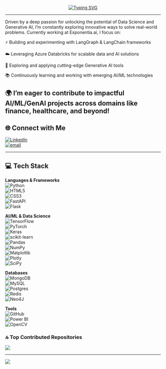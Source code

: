 <p align="center">
  <a href="https://git.io/typing-svg">
    <img 
      src="https://readme-typing-svg.demolab.com?font=Fira+Code&size=22&duration=5000&pause=1000&color=F7F4F1&background=FF640B00&center=true&multiline=true&width=900&lines=%F0%9F%91%8B+Welcome+to+Roshni%27s+GitHub+Profile!" 
      alt="Typing SVG" 
    />
  </a>
</p>



---

Driven by a deep passion for unlocking the potential of Data Science and Generative AI, I’m constantly exploring innovative ways to solve real-world problems.
Currently working at Exponentia.ai, I focus on:

⚡ Building and experimenting with LangGraph & LangChain frameworks

☁️ Leveraging Azure Databricks for scalable data and AI solutions

🤖 Exploring and applying cutting-edge Generative AI tools

📚 Continuously learning and working with emerging AI/ML technologies

🌍 I’m eager to contribute to impactful AI/ML/GenAI projects across domains like finance, healthcare, and beyond!
---

## 🌐 Connect with Me

[![LinkedIn](https://img.shields.io/badge/LinkedIn-%230077B5.svg?logo=linkedin&logoColor=white)](https://www.linkedin.com/in/roshnipanda/)  
[![email](https://img.shields.io/badge/Email-D14836?logo=gmail&logoColor=white)](mailto:roshnipanda26@gmail.com)

---

## 💻 Tech Stack

**Languages & Frameworks**  
![Python](https://img.shields.io/badge/python-3670A0?style=for-the-badge&logo=python&logoColor=ffdd54)  
![HTML5](https://img.shields.io/badge/html5-%23E34F26.svg?style=for-the-badge&logo=html5&logoColor=white)  
![CSS3](https://img.shields.io/badge/css3-%231572B6.svg?style=for-the-badge&logo=css3&logoColor=white)  
![FastAPI](https://img.shields.io/badge/FastAPI-005571?style=for-the-badge&logo=fastapi)  
![Flask](https://img.shields.io/badge/flask-%23000.svg?style=for-the-badge&logo=flask&logoColor=white)  

**AI/ML & Data Science**  
![TensorFlow](https://img.shields.io/badge/TensorFlow-%23FF6F00.svg?style=for-the-badge&logo=TensorFlow&logoColor=white)  
![PyTorch](https://img.shields.io/badge/PyTorch-%23EE4C2C.svg?style=for-the-badge&logo=PyTorch&logoColor=white)  
![Keras](https://img.shields.io/badge/Keras-%23D00000.svg?style=for-the-badge&logo=Keras&logoColor=white)  
![scikit-learn](https://img.shields.io/badge/scikit--learn-%23F7931E.svg?style=for-the-badge&logo=scikit-learn&logoColor=white)  
![Pandas](https://img.shields.io/badge/pandas-%23150458.svg?style=for-the-badge&logo=pandas&logoColor=white)  
![NumPy](https://img.shields.io/badge/numpy-%23013243.svg?style=for-the-badge&logo=numpy&logoColor=white)  
![Matplotlib](https://img.shields.io/badge/Matplotlib-%23ffffff.svg?style=for-the-badge&logo=Matplotlib&logoColor=black)  
![Plotly](https://img.shields.io/badge/Plotly-%233F4F75.svg?style=for-the-badge&logo=plotly&logoColor=white)  
![SciPy](https://img.shields.io/badge/SciPy-%230C55A5.svg?style=for-the-badge&logo=scipy&logoColor=%white)  

**Databases**  
![MongoDB](https://img.shields.io/badge/MongoDB-%234ea94b.svg?style=for-the-badge&logo=mongodb&logoColor=white)  
![MySQL](https://img.shields.io/badge/mysql-4479A1.svg?style=for-the-badge&logo=mysql&logoColor=white)  
![Postgres](https://img.shields.io/badge/postgres-%23316192.svg?style=for-the-badge&logo=postgresql&logoColor=white)  
![Redis](https://img.shields.io/badge/redis-%23DD0031.svg?style=for-the-badge&logo=redis&logoColor=white)  
![Neo4J](https://img.shields.io/badge/Neo4j-008CC1?style=for-the-badge&logo=neo4j&logoColor=white)

**Tools**  
![GitHub](https://img.shields.io/badge/github-%23121011.svg?style=for-the-badge&logo=github&logoColor=white)  
![Power BI](https://img.shields.io/badge/power_bi-F2C811?style=for-the-badge&logo=powerbi&logoColor=black)  
![OpenCV](https://img.shields.io/badge/opencv-%23white.svg?style=for-the-badge&logo=opencv&logoColor=white)



### 🔝 Top Contributed Repositories

![](https://github-contributor-stats.vercel.app/api?username=pandaroshni&limit=5&theme=dark&combine_all_yearly_contributions=true)

---

[![](https://visitcount.itsvg.in/api?id=pandaroshni&icon=0&color=0)](https://visitcount.itsvg.in)

<!-- Proudly created with GPRM ( https://gprm.itsvg.in ) -->
